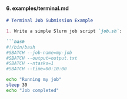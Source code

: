 #### 6. examples/terminal.md

```markdown
# Terminal Job Submission Example

1. Write a simple Slurm job script `job.sh`:

```bash
#!/bin/bash
#SBATCH --job-name=my-job
#SBATCH --output=output.txt
#SBATCH --ntasks=1
#SBATCH --time=00:10:00

echo "Running my job"
sleep 30
echo "Job completed"
